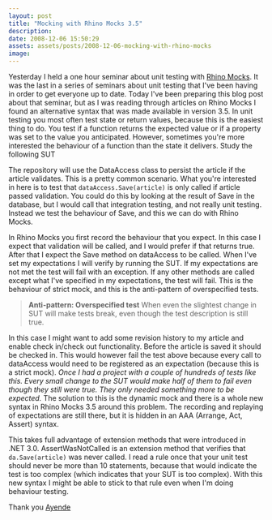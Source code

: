 ```yaml
---
layout: post
title: "Mocking with Rhino Mocks 3.5"
description:
date: 2008-12-06 15:50:29
assets: assets/posts/2008-12-06-mocking-with-rhino-mocks
image: 
---
```


Yesterday I held a one hour seminar about unit testing with [Rhino Mocks](http://ayende.com/projects/rhino-mocks.aspx "Ayende Rahien: Rhino Mocks"). It was the last in a series of seminars about unit testing that I've been having in order to get everyone up to date. Today I've been preparing this blog post about that seminar, but as I was reading through articles on Rhino Mocks I found an alternative syntax that was made available in version 3.5.  In unit testing you most often test state or return values, because this is the easiest thing to do. You test if a function returns the expected value or if a property was set to the value you anticipated. However, sometimes you're more interested the behaviour of a function than the state it delivers.  Study the following SUT

<script src="https://gist.github.com/miklund/5787825a93d992802dcb.js?file=ArticleRepository.cs"></script>

The repository will use the DataAccess class to persist the article if the article validates. This is a pretty common scenario.  What you're interested in here is to test that `dataAccess.Save(article)` is only called if article passed validation. You could do this by looking at the result of Save in the database, but I would call that integration testing, and not really unit testing.  Instead we test the behaviour of Save, and this we can do with Rhino Mocks.


<script src="https://gist.github.com/miklund/5787825a93d992802dcb.js?file=ShouldSaveIfArticleValidates.cs"></script>

In Rhino Mocks you first record the behaviour that you expect. In this case I expect that validation will be called, and I would prefer if that returns true. After that I expect the Save method on dataAccess to be called.  When I've set my expectations I will verify by running the SUT. If my expectations are not met the test will fail with an exception. If any other methods are called except what I've specified in my expectations, the test will fail. This is the behaviour of strict mock, and this is the anti-pattern of overspecified tests.

> **Anti-pattern: Overspecified test** When even the slightest change in SUT will make tests break, even though the test description is still true.

In this case I might want to add some revision history to my article and enable check in/check out functionality. Before the article is saved it should be checked in. This would however fail the test above because every call to dataAccess would need to be registered as an expectation (because this is a strict mock).  *Once I had a project with a couple of hundreds of tests like this. Every small change to the SUT would make half of them to fail even though they still were true. They only needed something more to be expected.* The solution to this is the dynamic mock and there is a whole new syntax in Rhino Mocks 3.5 around this problem. The recording and replaying of expectations are still there, but it is hidden in an AAA (Arrange, Act, Assert) syntax.

<script src="https://gist.github.com/miklund/5787825a93d992802dcb.js?file=ShouldNotCallSaveWhenValidationFails.cs"></script>

This takes full advantage of extension methods that were introduced in .NET 3.0. AssertWasNotCalled is an extension method that verifies that `da.Save(article)` was never called.  I read a rule once that your unit test should never be more than 10 statements, because that would indicate the test is too complex (which indicates that your SUT is too complex). With this new syntax I might be able to stick to that rule even when I'm doing behaviour testing.

Thank you [Ayende](http://ayende.com/Blog/archive/2008/05/16/Rhino-Mocks--Arrange-Act-Assert-Syntax.aspx "Ayende Rahien about Arrange, Act, Assert syntax in Rhino Mocks 3.5")
